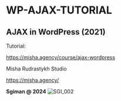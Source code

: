 # WP-AJAX-TUTORIAL 
 
## AJAX in WordPress (2021)

Tutorial:

https://misha.agency/course/ajax-wordpress



Misha Rudrastykh Studio

https://misha.agency/





**Sgiman @ 2024**
![SGI_002](https://github.com/sgiman/WP-AJAX-TUTORIAL/assets/7030369/03bca40d-0311-4b0c-815c-37dc79b9c11f)
